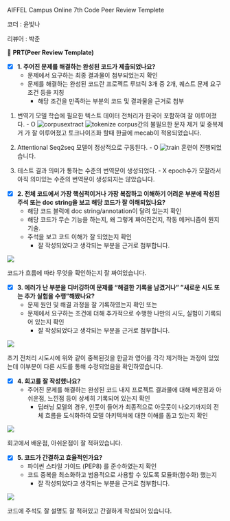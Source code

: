 
AIFFEL Campus Online 7th Code Peer Review Templete

코더 : 윤빛나

리뷰어 : 박준

🔑 **PRT(Peer Review Template)**

- [x]  **1. 주어진 문제를 해결하는 완성된 코드가 제출되었나요?**
    - 문제에서 요구하는 최종 결과물이 첨부되었는지 확인
    - 문제를 해결하는 완성된 코드란 프로젝트 루브릭 3개 중 2개, 
    퀘스트 문제 요구조건 등을 지칭
        - 해당 조건을 만족하는 부분의 코드 및 결과물을 근거로 첨부

1. 번역기 모델 학습에 필요한 텍스트 데이터 전처리가 한국어 포함하여 잘 이루어졌다. - O
![corpusextract](https://github.com/currybab/first-repository/assets/7679722/eb9ddf34-c30b-4a3a-b1ac-5a08f9978b34)
![tokenize](https://github.com/currybab/first-repository/assets/7679722/f5341711-e085-4e83-8412-eca8212f15d0)
corpus간의 불필요한 문자 제거 및 중복제거 가 잘 이루어졌고 토크나이즈화 할때 한글에 mecab이 적용되었습니다.

2. Attentional Seq2seq 모델이 정상적으로 구동된다. - O
![train](https://github.com/currybab/first-repository/assets/7679722/6d47077d-a4dd-4c9d-9c8e-75802b330bb9)
훈련이 진행되었습니다.

3. 테스트 결과 의미가 통하는 수준의 번역문이 생성되었다. - X
epoch수가 모잘라서 아직 의미있는 수준의 번역문이 생성되지는 않았습니다.

- [x]  **2. 전체 코드에서 가장 핵심적이거나 가장 복잡하고 이해하기 어려운 부분에 작성된 
주석 또는 doc string을 보고 해당 코드가 잘 이해되었나요?**
    - 해당 코드 블럭에 doc string/annotation이 달려 있는지 확인
    - 해당 코드가 무슨 기능을 하는지, 왜 그렇게 짜여진건지, 작동 메커니즘이 뭔지 기술.
    - 주석을 보고 코드 이해가 잘 되었는지 확인
        - 잘 작성되었다고 생각되는 부분을 근거로 첨부합니다.

![](https://github.com/currybab/first-repository/assets/7679722/841ec9af-5c45-4705-946c-b110ddf65155)

코드가 흐름에 따라 무엇을 확인하는지 잘 짜여있습니다.

- [x]  **3. 에러가 난 부분을 디버깅하여 문제를 “해결한 기록을 남겼거나” 
”새로운 시도 또는 추가 실험을 수행”해봤나요?**
    - 문제 원인 및 해결 과정을 잘 기록하였는지 확인 또는
    - 문제에서 요구하는 조건에 더해 추가적으로 수행한 나만의 시도, 
    실험이 기록되어 있는지 확인
        - 잘 작성되었다고 생각되는 부분을 근거로 첨부합니다.

![](https://github.com/currybab/first-repository/assets/7679722/4edf6fc1-8318-4777-8183-d2d5bcc335af)

초기 전처리 시도시에 위와 같이 중복된것을 한글과 영어를 각각 제거하는 과정이 있었는데 이부분이 다른 시도를 통해 수정되었음을 확인하였습니다.
        
- [x]  **4. 회고를 잘 작성했나요?**
    - 주어진 문제를 해결하는 완성된 코드 내지 프로젝트 결과물에 대해
    배운점과 아쉬운점, 느낀점 등이 상세히 기록되어 있는지 확인
        - 딥러닝 모델의 경우,
        인풋이 들어가 최종적으로 아웃풋이 나오기까지의 전체 흐름을 도식화하여 
        모델 아키텍쳐에 대한 이해를 돕고 있는지 확인

![](https://github.com/currybab/first-repository/assets/7679722/a74335cd-517e-47b5-a637-c70d5d99b30b)

회고에서 배운점, 아쉬운점이 잘 적혀있습니다.

- [x]  **5. 코드가 간결하고 효율적인가요?**
    - 파이썬 스타일 가이드 (PEP8) 를 준수하였는지 확인
    - 코드 중복을 최소화하고 범용적으로 사용할 수 있도록 모듈화(함수화) 했는지
        - 잘 작성되었다고 생각되는 부분을 근거로 첨부합니다.

![](https://github.com/currybab/first-repository/assets/7679722/841ec9af-5c45-4705-946c-b110ddf65155)

코드에 주석도 잘 설명도 잘 적혀있고 간결하게 작성되어 있습니다.
